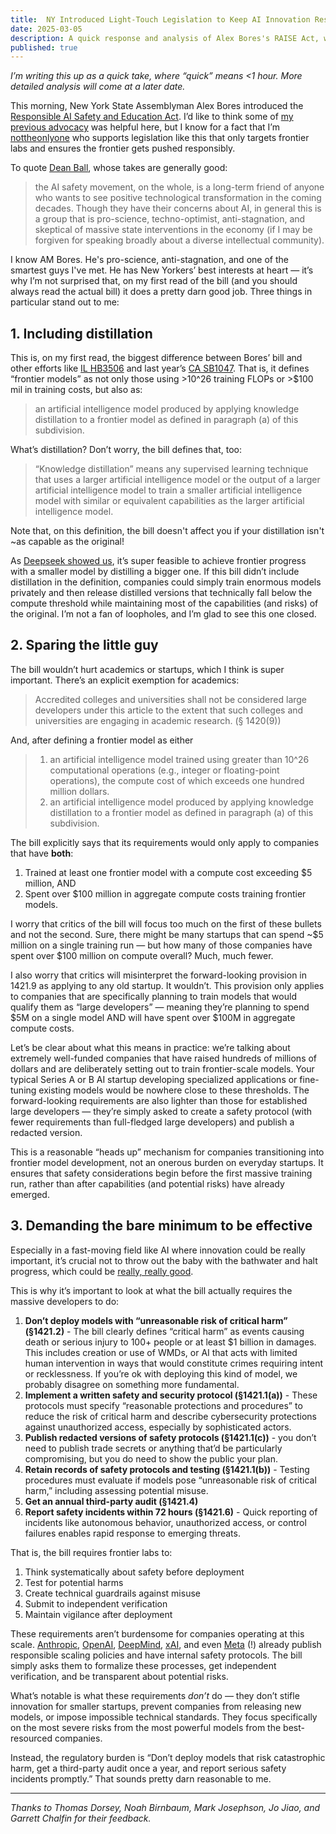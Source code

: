 ```yaml
---
title:  NY Introduced Light-Touch Legislation to Keep AI Innovation Responsible! (Alex Bores RAISE Act)
date: 2025-03-05
description: A quick response and analysis of Alex Bores's RAISE Act, which looks like a good way to address risks from frontier AI without stifling startups or impeding innovation.
published: true
---
```


*I’m writing this up as a quick take, where “quick” means <1 hour. More detailed analysis will come at a later date.*

This morning, New York State Assemblyman Alex Bores introduced the [Responsible AI Safety and Education Act](https://nyassembly.gov/leg/?default_fld=&leg_video=&bn=A06453&term=&Summary=Y&Actions=Y&Text=Y). I’d like to think some of [my previous advocacy](https://www.henryjosephson.com/writing/NY-Should-Pass-Light-Touch-Law-To-Keep-AI-Innovation-Responsible.html) was helpful here, but I know for a fact that I’m [not](https://futureoflife.org/ai-policy/poll-shows-popularity-of-ca-sb1047/)[the](https://calltolead.org/)[only](https://safesecureai.org/experts)[one](https://economicsecurity.us/campaign/ca/) who supports legislation like this that only targets frontier labs and ensures the frontier gets pushed responsibly.

To quote [Dean Ball](https://www.hyperdimensional.co/p/what-comes-after-sb-1047), whose takes are generally good:

> the AI safety movement, on the whole, is a long-term friend of anyone who wants to see positive technological transformation in the coming decades. Though they have their concerns about AI, in general this is a group that is pro-science, techno-optimist, anti-stagnation, and skeptical of massive state interventions in the economy (if I may be forgiven for speaking broadly about a diverse intellectual community).

I know AM Bores. He's pro-science, anti-stagnation, and one of the smartest guys I've met. He has New Yorkers’ best interests at heart — it’s why I’m not surprised that, on my first read of the bill (and you should always read the actual bill) it does a pretty darn good job. Three things in particular stand out to me:

## 1\. Including distillation

This is, on my first read, the biggest difference between Bores’ bill and other efforts like [IL HB3506](https://www.ilga.gov/legislation/fulltext.asp?DocName=&SessionId=114&GA=104&DocTypeId=HB&DocNum=3506&GAID=18&LegID=162191&SpecSess=&Session=) and last year’s [CA SB1047](https://leginfo.legislature.ca.gov/faces/billTextClient.xhtml?bill_id=202320240SB1047). That is, it defines “frontier models” as not only those using >10^26 training FLOPs or >$100 mil in training costs, but also as:

> an artificial intelligence model produced by applying knowledge distillation to a frontier model as defined in paragraph (a) of this subdivision.

What’s distillation? Don’t worry, the bill defines that, too:

> “Knowledge distillation” means any supervised learning technique that uses a larger artificial intelligence model or the output of a larger artificial intelligence model to train a smaller artificial intelligence model with similar or equivalent capabilities as the larger artificial intelligence model.

Note that, on this definition, the bill doesn't affect you if your distillation isn't ~as capable as the original!

As [Deepseek showed us](https://peterwildeford.substack.com/p/ten-takes-on-deepseek), it’s super feasible to achieve frontier progress with a smaller model by distilling a bigger one. If this bill didn’t include distillation in the definition, companies could simply train enormous models privately and then release distilled versions that technically fall below the compute threshold while maintaining most of the capabilities (and risks) of the original. I’m not a fan of loopholes, and I’m glad to see this one closed.

## 2\. Sparing the little guy

The bill wouldn’t hurt academics or startups, which I think is super important. There’s an explicit exemption for academics:

> Accredited colleges and universities shall not be considered large developers under this article to the extent that such colleges and universities are engaging in academic research. (§ 1420(9))

And, after defining a frontier model as either

> 1. an artificial intelligence model trained using greater than 10^26 computational operations (e.g., integer or floating-point operations), the compute cost of which exceeds one hundred million dollars.
> 2. an artificial intelligence model produced by applying knowledge distillation to a frontier model as defined in paragraph (a) of this subdivision.

The bill explicitly says that its requirements would only apply to companies that have **both**:

1. Trained at least one frontier model with a compute cost exceeding $5 million, AND
2. Spent over $100 million in aggregate compute costs training frontier models.

I worry that critics of the bill will focus too much on the first of these bullets and not the second. Sure, there might be many startups that can spend ~$5 million on a single training run — but how many of those companies have spent over $100 million on compute overall? Much, much fewer.

I also worry that critics will misinterpret the forward-looking provision in 1421.9 as applying to any old startup. It wouldn’t. This provision only applies to companies that are specifically planning to train models that would qualify them as “large developers” — meaning they’re planning to spend $5M on a single model AND will have spent over $100M in aggregate compute costs.

Let’s be clear about what this means in practice: we’re talking about extremely well-funded companies that have raised hundreds of millions of dollars and are deliberately setting out to train frontier-scale models. Your typical Series A or B AI startup developing specialized applications or fine-tuning existing models would be nowhere close to these thresholds. The forward-looking requirements are also lighter than those for established large developers — they’re simply asked to create a safety protocol (with fewer requirements than full-fledged large developers) and publish a redacted version.

This is a reasonable “heads up” mechanism for companies transitioning into frontier model development, not an onerous burden on everyday startups. It ensures that safety considerations begin before the first massive training run, rather than after capabilities (and potential risks) have already emerged.

## 3\. Demanding the bare minimum to be effective

Especially in a fast-moving field like AI where innovation could be really important, it’s crucial not to throw out the baby with the bathwater and halt progress, which could be [really, really good](https://darioamodei.com/machines-of-loving-grace).

This is why it’s important to look at what the bill actually requires the massive developers to do:

1. **Don’t deploy models with “unreasonable risk of critical harm” (§1421.2)** - The bill clearly defines “critical harm” as events causing death or serious injury to 100+ people or at least $1 billion in damages. This includes creation or use of WMDs, or AI that acts with limited human intervention in ways that would constitute crimes requiring intent or recklessness. If you’re ok with deploying this kind of model, we probably disagree on something more fundamental.
2. **Implement a written safety and security protocol (§1421.1(a))** - These protocols must specify “reasonable protections and procedures” to reduce the risk of critical harm and describe cybersecurity protections against unauthorized access, especially by sophisticated actors.
3. **Publish redacted versions of safety protocols (§1421.1(c))** - you don’t need to publish trade secrets or anything that’d be particularly compromising, but you do need to show the public your plan.
4. **Retain records of safety protocols and testing (§1421.1(b))** - Testing procedures must evaluate if models pose “unreasonable risk of critical harm,” including assessing potential misuse.
5. **Get an annual third-party audit (§1421.4)**
6. **Report safety incidents within 72 hours (§1421.6)** - Quick reporting of incidents like autonomous behavior, unauthorized access, or control failures enables rapid response to emerging threats.

That is, the bill requires frontier labs to:

1. Think systematically about safety before deployment
2. Test for potential harms
3. Create technical guardrails against misuse
4. Submit to independent verification
5. Maintain vigilance after deployment

These requirements aren’t burdensome for companies operating at this scale. [Anthropic](https://assets.anthropic.com/m/24a47b00f10301cd/original/Anthropic-Responsible-Scaling-Policy-2024-10-15.pdf), [OpenAI](https://cdn.openai.com/openai-preparedness-framework-beta.pdf), [DeepMind](https://storage.googleapis.com/deepmind-media/DeepMind.com/Blog/updating-the-frontier-safety-framework/Frontier%20Safety%20Framework%202.0%20\(1\).pdf), [xAI](https://x.ai/documents/2025.02.20-RMF-Draft.pdf), and even [Meta](https://ai.meta.com/static-resource/meta-frontier-ai-framework/) (!) already publish responsible scaling policies and have internal safety protocols. The bill simply asks them to formalize these processes, get independent verification, and be transparent about potential risks.

What’s notable is what these requirements *don’t* do — they don’t stifle innovation for smaller startups, prevent companies from releasing new models, or impose impossible technical standards. They focus specifically on the most severe risks from the most powerful models from the best-resourced companies.

Instead, the regulatory burden is “Don’t deploy models that risk catastrophic harm, get a third-party audit once a year, and report serious safety incidents promptly.” That sounds pretty darn reasonable to me.

  

---

*Thanks to Thomas Dorsey, Noah Birnbaum, Mark Josephson, Jo Jiao, and Garrett Chalfin for their feedback.*
